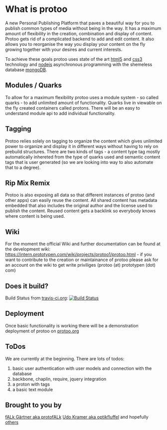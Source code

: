 # What is protoo

A new Personal Publishing Platform that paves a beautiful way for you to publish common types of media without being in the way.  It has a maximum amount of flexibility in the creation, combination and display of content. Protoo gets rid of a complicated backend to add and edit content. It also allows you to reorganise the way you display your content on the fly growing together with your desires and current interests. 

To achieve these goals protoo uses state of the art [html5](http://www.html5rocks.com) and [css3](http://www.w3schools.com/css3) technology and [nodejs](http://nodejs.org) asynchronous programming with the shemeless database [mongoDB](http://www.mongodb.org).   


## Modules / Quarks

To allow for a maximum flexibility protoo uses a module system - so called quarks - to add unlimited amount of functionality. Quarks live in viewable on the fly created containers called protons. There will be an easy to understand module api to add individual functionality.


## Tagging

Protoo relies solely on tagging to organize the content which gives unlimited power to organize and display it in different ways without having to rely on prebuild structures. There are two kinds of tags - a content type tag mostly automatically inhereted from the type of quarks used and semantic content tags that is user generated (so we are looking into way to also automate that to a degree). 

## Rip Mix Remix

Protoo is also exposing all data so that different instances of protoo (and other apps) can easily reuse the content. All shared content has metadata embedded that also includes the original author and the license used to publish the content. Reused content gets a backlink so everybody knows where content is being used. 


## Wiki

For the moment the official Wiki and further documentation can be found at the development wiki: https://intern.prototypen.com/wiki/projects/protoo1/protoo.html - if you want to contribute to the creation or maintainance of protoo please ask for an account on the wiki to get write priviliges (protoo (at) prototypen (dot) com)


## Does it build?

Build Status from [travis-ci.org](https://travis-ci.org): [![Build Status](https://secure.travis-ci.org/prototypen/protoo.png?branch=master)](https://secure.travis-ci.org/prototypen/protoo)


## Deployment

Once basic functionality is working there will be a demonstration deployment of protoo on [protoo.org](https://protoo.org) 

## ToDos

We are currently at the beginning. There are lots of todos:

1. basic user authentication with user models and connection with the database
2. backbone, chaplin, require, jquery integration
3. a proton with tags
4. a basic text module 


## Brought to you by
[fALk Gärtner aka protofALk](https://github.com/protofalk) [Udo Kramer aka optikfluffel](http://udokramer.com/) and hopefully [others](https://github.com/prototypen/protoo/graphs/contributors)